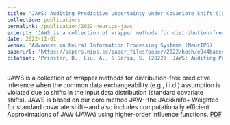 ```yaml
---
title: "JAWS: Auditing Predictive Uncertainty Under Covariate Shift ([previously] Predictive Inference Under Covariate Shift)"
collection: publications
permalink: /publication/2022-neurips-jaws
excerpt: 'JAWS is a collection of wrapper methods for distribution-free predictive inference when the common data exchangeability (e.g., i.i.d.) assumption is violated due to shifts in the input data distribution (standard covariate shifts). JAWS is based on our core method JAW--the JAckknife+ Weighted for standard covariate shift--and also includes computationally efficient Approximations of JAW (JAWA) using higher-order influence functions.'
date: 2022-11-01
venue: 'Advances in Neural Information Processing Systems (NeurIPS)'
paperurl: 'https://papers.nips.cc/paper_files/paper/2022/hash/e944bacecce6b06374ac39b260348db0-Abstract-Conference.html'
citation: 'Prinster, D., Liu, A., & Saria, S. (2022). JAWS: Auditing Predictive Uncertainty Under Covariate Shift. In Advances in Neural Information Processing Systems.'
---
```

JAWS is a collection of wrapper methods for distribution-free predictive inference when the common data exchangeability (e.g., i.i.d.) assumption is violated due to shifts in the input data distribution (standard covariate shifts). JAWS is based on our core method JAW--the JAckknife+ Weighted for standard covariate shift--and also includes computationally efficient Approximations of JAW (JAWA) using higher-order influence functions.
[PDF](https://papers.nips.cc/paper_files/paper/2022/file/e944bacecce6b06374ac39b260348db0-Paper-Conference.pdf)

